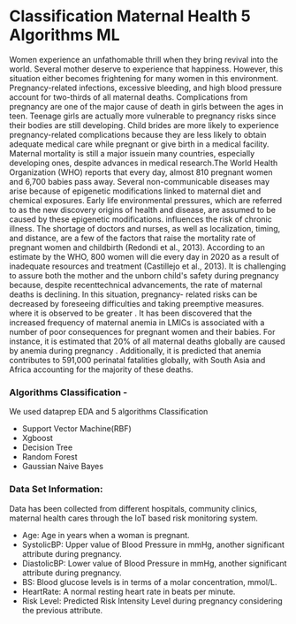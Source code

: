# Classification Maternal Health 5 Algorithms ML

Women experience an unfathomable thrill when they
bring revival into the world. Several mother deserve to
experience that happiness. However, this situation either
becomes frightening for many women in this environment.
Pregnancy-related infections, excessive bleeding, and high
blood pressure account for two-thirds of all maternal
deaths. Complications from pregnancy are one of the major
cause of death in girls between the ages in teen. Teenage
girls are actually more vulnerable to pregnancy risks since
their bodies are still developing. Child brides are more
likely to experience pregnancy-related complications
because they are less likely to obtain adequate medical care
while pregnant or give birth in a medical facility. Maternal mortality is still a major issuein many countries,
especially developing ones, despite advances in medical
research.The World Health Organization (WHO) reports
that every day, almost 810 pregnant women and 6,700
babies pass away. Several non-communicable diseases may
arise because of epigenetic modifications linked to
maternal diet and chemical exposures. Early life
environmental pressures, which are referred to as the new
discovery origins of health and disease, are assumed to be
caused by these epigenetic modifications. influences the
risk of chronic illness. The shortage of doctors and
nurses, as well as localization, timing, and distance, are a
few of the factors that raise the mortality rate of pregnant
women and childbirth (Redondi et al., 2013). According to
an estimate by the WHO, 800 women will die every day in
2020 as a result of inadequate resources and treatment
(Castillejo et al., 2013). It is challenging to assure both the
mother and the unborn child's safety during pregnancy
because, despite recenttechnical advancements, the rate of
maternal deaths is declining. In this situation, pregnancy- related risks can be
decreased by foreseeing difficulties and taking preemptive
measures. where it is observed to be greater . It has been
discovered that the increased frequency of maternal anemia
in LMICs is associated with a number of poor
consequences for pregnant women and their babies. For
instance, it is estimated that 20% of all maternal deaths
globally are caused by anemia during pregnancy .
Additionally, it is predicted that anemia contributes to
591,000 perinatal fatalities globally, with South Asia
and Africa accounting for the majority of these deaths.





### Algorithms Classification - 
We used dataprep EDA and 5 algorithms Classification

* Support Vector Machine(RBF)
* Xgboost
* Decision Tree
* Random Forest
* Gaussian Naive Bayes
  
### Data Set Information:

Data has been collected from different hospitals, community clinics, maternal health cares through the IoT based risk monitoring system.

* Age: Age in years when a woman is pregnant.
* SystolicBP: Upper value of Blood Pressure in mmHg, another significant attribute during pregnancy.
* DiastolicBP: Lower value of Blood Pressure in mmHg, another significant attribute during pregnancy.
* BS: Blood glucose levels is in terms of a molar concentration, mmol/L.
* HeartRate: A normal resting heart rate in beats per minute.
* Risk Level: Predicted Risk Intensity Level during pregnancy considering the previous attribute.
